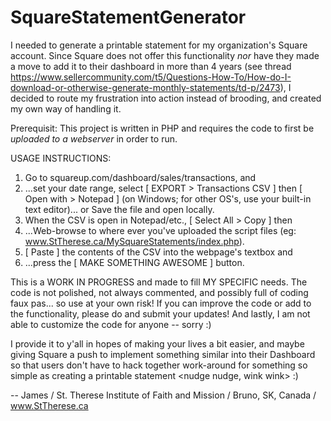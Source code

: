 # SquareStatementGenerator
I needed to generate a printable statement for my organization's Square account. Since Square does not offer this functionality *nor* have they made a move to add it to their dashboard in more than 4 years (see thread https://www.sellercommunity.com/t5/Questions-How-To/How-do-I-download-or-otherwise-generate-monthly-statements/td-p/2473), I decided to route my frustration into action instead of brooding, and created my own way of handling it.

Prerequisit: This project is written in PHP and requires the code to first be *uploaded to a webserver* in order to run.

USAGE INSTRUCTIONS: 
1) Go to squareup.com/dashboard/sales/transactions, and 
2) ...set your date range, select [ EXPORT > Transactions CSV ] then [ Open with > Notepad ] (on Windows; for other OS's, use your built-in text editor)... or Save the file and open locally. 
3) When the CSV is open in Notepad/etc., [ Select All > Copy ] then
4) ...Web-browse to where ever you've uploaded the script files (eg: www.StTherese.ca/MySquareStatements/index.php).
5) [ Paste ] the contents of the CSV into the webpage's textbox and
6) ...press the [ MAKE SOMETHING AWESOME ] button.

This is a WORK IN PROGRESS and made to fill MY SPECIFIC needs. The code is not polished, not always commented, and possibly full of coding faux pas... so use at your own risk! If you can improve the code or add to the functionality, please do and submit your updates! And lastly, I am not able to customize the code for anyone -- sorry :) 

I provide it to y'all in hopes of making your lives a bit easier, and maybe giving Square a push to implement something similar into their Dashboard so that users don't have to hack together work-around for something so simple as creating a printable statement <nudge nudge, wink wink> :)

-- James /
St. Therese Institute of Faith and Mission /
Bruno, SK, Canada /
www.StTherese.ca 
